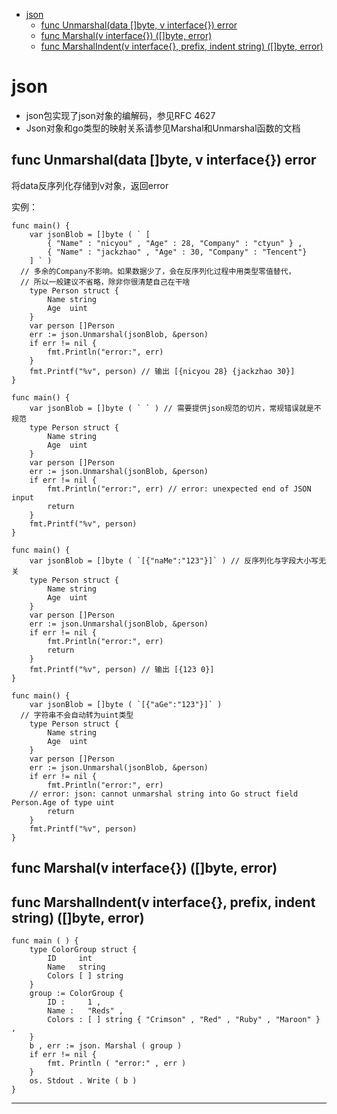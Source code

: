 <!-- MDTOC maxdepth:6 firsth1:1 numbering:0 flatten:0 bullets:1 updateOnSave:1 -->

- [json](#json)   
   - [func Unmarshal(data []byte, v interface{}) error](#func-unmarshaldata-byte-v-interface-error)   
   - [func Marshal(v interface{}) ([]byte, error)](#func-marshalv-interface-byte-error)   
   - [func MarshalIndent(v interface{}, prefix, indent string) ([]byte, error)](#func-marshalindentv-interface-prefix-indent-string-byte-error)   

<!-- /MDTOC -->

# json

* json包实现了json对象的编解码，参见RFC 4627
* Json对象和go类型的映射关系请参见Marshal和Unmarshal函数的文档


## func Unmarshal(data []byte, v interface{}) error

将data反序列化存储到v对象，返回error

实例：

```
func main() {
	var jsonBlob = []byte ( ` [
        { "Name" : "nicyou" , "Age" : 28, "Company" : "ctyun" } ,
        { "Name" : "jackzhao" , "Age" : 30, "Company" : "Tencent"}
    ] ` )
  // 多余的Company不影响。如果数据少了，会在反序列化过程中用类型零值替代，
  // 所以一般建议不省略，除非你很清楚自己在干啥
	type Person struct {
		Name string
		Age  uint
	}
	var person []Person
	err := json.Unmarshal(jsonBlob, &person)
	if err != nil {
		fmt.Println("error:", err)
	}
	fmt.Printf("%v", person) // 输出 [{nicyou 28} {jackzhao 30}]
}
```

```
func main() {
	var jsonBlob = []byte ( ` ` ) // 需要提供json规范的切片，常规错误就是不规范
	type Person struct {
		Name string
		Age  uint
	}
	var person []Person
	err := json.Unmarshal(jsonBlob, &person)
	if err != nil {
		fmt.Println("error:", err) // error: unexpected end of JSON input
		return
	}
	fmt.Printf("%v", person)
}
```

```
func main() {
	var jsonBlob = []byte ( `[{"naMe":"123"}]` ) // 反序列化与字段大小写无关
	type Person struct {
		Name string
		Age  uint
	}
	var person []Person
	err := json.Unmarshal(jsonBlob, &person)
	if err != nil {
		fmt.Println("error:", err)
		return
	}
	fmt.Printf("%v", person) // 输出 [{123 0}]
}
```

```
func main() {
	var jsonBlob = []byte ( `[{"aGe":"123"}]` )
  // 字符串不会自动转为uint类型
	type Person struct {
		Name string
		Age  uint
	}
	var person []Person
	err := json.Unmarshal(jsonBlob, &person)
	if err != nil {
		fmt.Println("error:", err)
    // error: json: cannot unmarshal string into Go struct field Person.Age of type uint
		return
	}
	fmt.Printf("%v", person)
}
```


## func Marshal(v interface{}) ([]byte, error)
## func MarshalIndent(v interface{}, prefix, indent string) ([]byte, error)

```
func main ( ) {
    type ColorGroup struct {
        ID     int
        Name   string
        Colors [ ] string
    }
    group := ColorGroup {
        ID :     1 ,
        Name :   "Reds" ,
        Colors : [ ] string { "Crimson" , "Red" , "Ruby" , "Maroon" } ,
    }
    b , err := json. Marshal ( group )
    if err != nil {
        fmt. Println ( "error:" , err )
    }
    os. Stdout . Write ( b )
}
```



---

